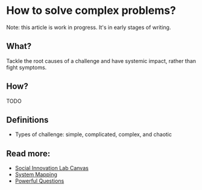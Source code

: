 # How to solve complex problems?
Note: this article is work in progress. It's in early stages of writing.

## What?
Tackle the root causes of a challenge and have systemic impact, rather than fight symptoms.

## How?
TODO

## Definitions
* Types of challenge: simple, complicated, complex, and chaotic

## Read more:
* [Social Innovation Lab Canvas](https://www.collaboratiohelvetica.ch/en/blog/2020/4/15/social-innovation-lab-canvas)
* [System Mapping](https://www.collaboratiohelvetica.ch/en/blog/2019/10/18/system-mapping)
* [Powerful Questions](https://www.collaboratiohelvetica.ch/en/blog/2019/11/26/the-art-of-powerful-calling-and-guiding-questions)
